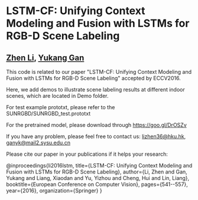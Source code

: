 # LSTM-CF: Unifying Context Modeling and Fusion with LSTMs for RGB-D Scene Labeling
## [Zhen Li]((https://github.com/icemansina)), [Yukang Gan](https://github.com/ganyk)

This code is related to our paper "LSTM-CF: Unifying Context Modeling and Fusion with LSTMs for RGB-D Scene Labeling" accepted by ECCV2016.

Here, we add demos to illustrate scene labeling results at different indoor scenes, which are located in Demo folder.

For test example prototxt, please refer to the SUNRGBD/SUNRGBD_test.prototxt

For the pretrained model, please download through https://goo.gl/DrOSZv

If you have any problem, please feel free to contact us: lizhen36@hku.hk, ganyk@mail2.sysu.edu.cn

Please cite our paper in your publications if it helps your research: 

@inproceedings{li2016lstm,
  title={LSTM-CF: Unifying Context Modeling and Fusion with LSTMs for RGB-D Scene Labeling},
  author={Li, Zhen and Gan, Yukang and Liang, Xiaodan and Yu, Yizhou and Cheng, Hui and Lin, Liang},
  booktitle={European Conference on Computer Vision},
  pages={541--557},
  year={2016},
  organization={Springer}
}

